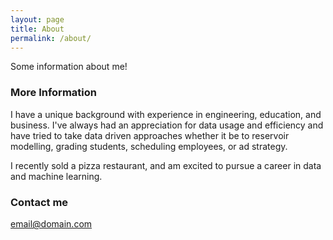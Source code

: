 ```yaml
---
layout: page
title: About
permalink: /about/
---
```


Some information about me!

### More Information

I have a unique background with experience in engineering, education, and business. I've always had an appreciation for data usage and efficiency and have tried to take data driven approaches whether it be to reservoir modelling, grading students, scheduling employees, or ad strategy.

I recently sold a pizza restaurant, and am excited to pursue a career in data and machine learning.

### Contact me

[email@domain.com](mailto:email@domain.com)
